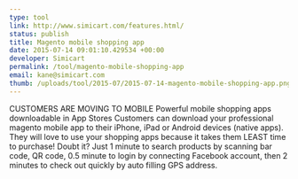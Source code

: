 ```yaml
--- 
type: tool
link: http://www.simicart.com/features.html/
status: publish
title: Magento mobile shopping app
date: 2015-07-14 09:01:10.429534 +00:00
developer: Simicart
permalink: /tool/magento-mobile-shopping-app
email: kane@simicart.com
thumb: /uploads/tool/2015-07/2015-07-14-magento-mobile-shopping-app.png
---
```


CUSTOMERS ARE MOVING TO MOBILE
Powerful mobile shopping apps downloadable in App Stores
 Customers can download your professional magento mobile app to their iPhone, iPad or Android devices (native apps). They will love to use your shopping apps because it takes them LEAST time to purchase! Doubt it? Just 1 minute to search products by scanning bar code, QR code, 0.5 minute to login by connecting Facebook account, then 2 minutes to check out quickly by auto filling GPS address. 
